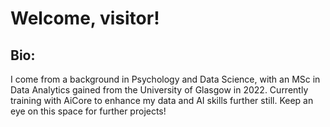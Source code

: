 # Welcome, visitor!

## Bio:

I come from a background in Psychology and Data Science, with an MSc in Data Analytics gained from the University of Glasgow in 2022. Currently training with AiCore to enhance my data and AI skills further still. Keep an eye on this space for further projects!
